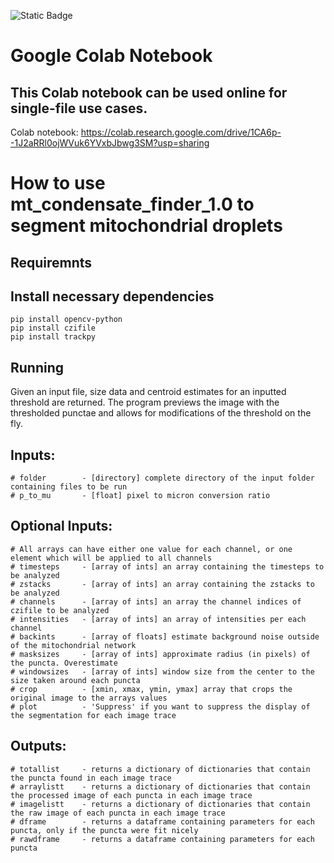 ![Static Badge](https://img.shields.io/badge/mt%20condensate%20finder%20-%201.0-red)
# Google Colab Notebook
## This Colab notebook can be used online for single-file use cases. 
Colab notebook: https://colab.research.google.com/drive/1CA6p--1J2aRRl0ojWVuk6YVxbJbwg3SM?usp=sharing
# How to use mt_condensate_finder_1.0 to segment mitochondrial droplets

## Requiremnts 
## Install necessary dependencies
    pip install opencv-python
    pip install czifile
    pip install trackpy

## Running 
 Given an input file, size data and centroid estimates for an inputted threshold are returned. The program previews the image with the thresholded punctae and allows for modifications of the threshold on the fly.   
## Inputs:   
    # folder        - [directory] complete directory of the input folder containing files to be run
    # p_to_mu       - [float] pixel to micron conversion ratio
## Optional Inputs:
    # All arrays can have either one value for each channel, or one element which will be applied to all channels
    # timesteps     - [array of ints] an array containing the timesteps to be analyzed
    # zstacks       - [array of ints] an array containing the zstacks to be analyzed
    # channels      - [array of ints] an array the channel indices of czifile to be analyzed
    # intensities   - [array of ints] an array of intensities per each channel
    # backints      - [array of floats] estimate background noise outside of the mitochondrial network
    # masksizes     - [array of ints] approximate radius (in pixels) of the puncta. Overestimate
    # windowsizes   - [array of ints] window size from the center to the size taken around each puncta
    # crop          - [xmin, xmax, ymin, ymax] array that crops the original image to the arrays values
    # plot          - 'Suppress' if you want to suppress the display of the segmentation for each image trace
## Outputs:
    # totallist     - returns a dictionary of dictionaries that contain the puncta found in each image trace
    # arraylistt    - returns a dictionary of dictionaries that contain the processed image of each puncta in each image trace
    # imagelistt    - returns a dictionary of dictionaries that contain the raw image of each puncta in each image trace
    # dframe        - returns a dataframe containing parameters for each puncta, only if the puncta were fit nicely 
    # rawdframe     - returns a dataframe containing parameters for each puncta
    
